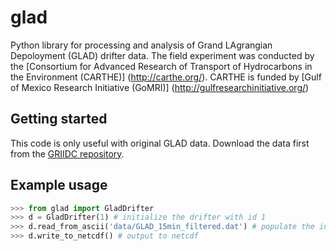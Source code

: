 # glad

Python library for processing and analysis of 
Grand LAgrangian Depoloyment (GLAD) drifter data.
The field experiment was conducted by the
[Consortium for Advanced Research of Transport 
of Hydrocarbons in the Environment (CARTHE)]
(http://carthe.org/).
CARTHE is funded by [Gulf of Mexico Research Initiative (GoMRI)]
(http://gulfresearchinitiative.org/)

## Getting started

This code is only useful with original GLAD data.
Download the data first from the [GRIIDC repository](https://data.gulfresearchinitiative.org/data/R1.x134.073:0004).

## Example usage

```python
>>> from glad import GladDrifter
>>> d = GladDrifter(1) # initialize the drifter with id 1
>>> d.read_from_ascii('data/GLAD_15min_filtered.dat') # populate the instance with data
>>> d.write_to_netcdf() # output to netcdf
```
